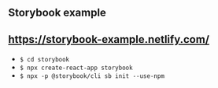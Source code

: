 ## Storybook example
https://storybook-example.netlify.com/
-----

#### 
- `$ cd storybook`
- `$ npx create-react-app storybook`
- `$ npx -p @storybook/cli sb init --use-npm`
